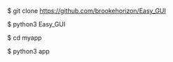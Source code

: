 $ git clone https://github.com/brookehorizon/Easy_GUI

$ python3 Easy_GUI

$ cd myapp

$ python3 app
